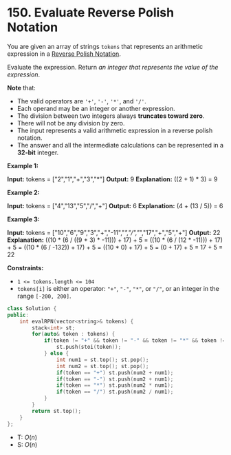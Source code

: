 # 150. Evaluate Reverse Polish Notation

You are given an array of strings `tokens` that represents an arithmetic expression in a [Reverse Polish Notation](http://en.wikipedia.org/wiki/Reverse_Polish_notation).

Evaluate the expression. Return _an integer that represents the value of the expression_.

**Note** that:

- The valid operators are `'+'`, `'-'`, `'*'`, and `'/'`.
- Each operand may be an integer or another expression.
- The division between two integers always **truncates toward zero**.
- There will not be any division by zero.
- The input represents a valid arithmetic expression in a reverse polish notation.
- The answer and all the intermediate calculations can be represented in a **32-bit** integer.

**Example 1:**

**Input:** tokens = \["2","1","+","3","*"\]
**Output:** 9
**Explanation:** ((2 + 1) * 3) = 9

**Example 2:**

**Input:** tokens = \["4","13","5","/","+"\]
**Output:** 6
**Explanation:** (4 + (13 / 5)) = 6

**Example 3:**

**Input:** tokens = \["10","6","9","3","+","-11","*","/","*","17","+","5","+"\]
**Output:** 22
**Explanation:** ((10 * (6 / ((9 + 3) * -11))) + 17) + 5
= ((10 * (6 / (12 * -11))) + 17) + 5
= ((10 * (6 / -132)) + 17) + 5
= ((10 * 0) + 17) + 5
= (0 + 17) + 5
= 17 + 5
= 22

**Constraints:**

- `1 <= tokens.length <= 104`
- `tokens[i]` is either an operator: `"+"`, `"-"`, `"*"`, or `"/"`, or an integer in the range `[-200, 200]`.

```cpp
class Solution {
public:
    int evalRPN(vector<string>& tokens) {
        stack<int> st;
        for(auto& token : tokens) {
            if(token != "+" && token != "-" && token != "*" && token != "/") {
                st.push(stoi(token));
            } else {
                int num1 = st.top(); st.pop();
                int num2 = st.top(); st.pop();
                if(token == "+") st.push(num2 + num1);
                if(token == "-") st.push(num2 + num1);
                if(token == "*") st.push(num2 * num1);
                if(token == "/") st.push(num2 / num1);
            }
        }
        return st.top();
    }
};
```


- T: $O(n)$
- S: $O(n)$

